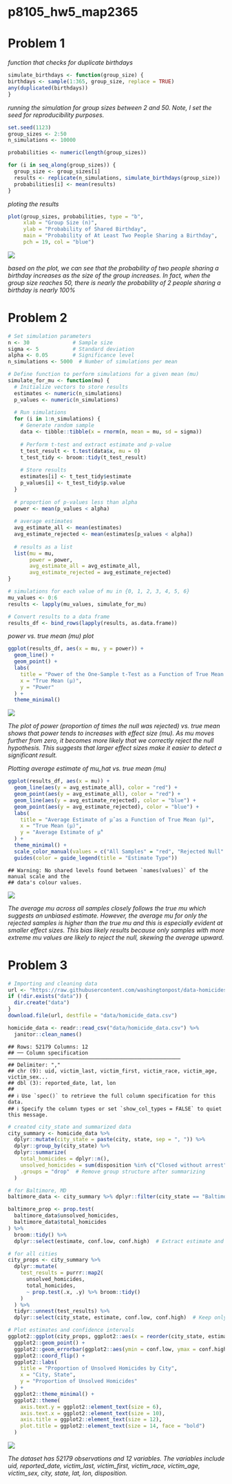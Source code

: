 p8105_hw5_map2365
================

# Problem 1

*function that checks for duplicate birthdays*

``` r
simulate_birthdays <- function(group_size) {
birthdays <- sample(1:365, group_size, replace = TRUE)
any(duplicated(birthdays))
}
```

*running the simulation for group sizes between 2 and 50. Note, I set
the seed for reproducibility purposes.*

``` r
set.seed(1123)
group_sizes <- 2:50
n_simulations <- 10000

probabilities <- numeric(length(group_sizes))

for (i in seq_along(group_sizes)) {
  group_size <- group_sizes[i]
  results <- replicate(n_simulations, simulate_birthdays(group_size))
  probabilities[i] <- mean(results)
}
```

*ploting the results*

``` r
plot(group_sizes, probabilities, type = "b", 
     xlab = "Group Size (n)", 
     ylab = "Probability of Shared Birthday",
     main = "Probability of At Least Two People Sharing a Birthday",
     pch = 19, col = "blue")
```

![](p8105_hw5_map2365_files/figure-gfm/unnamed-chunk-3-1.png)<!-- -->

*based on the plot, we can see that the probability of two people
sharing a birthday increases as the size of the group increases. In
fact, when the group size reaches 50, there is nearly the probability of
2 people sharing a birthday is nearly 100%*

# Problem 2

``` r
# Set simulation parameters
n <- 30              # Sample size
sigma <- 5           # Standard deviation
alpha <- 0.05        # Significance level
n_simulations <- 5000  # Number of simulations per mean

# Define function to perform simulations for a given mean (mu)
simulate_for_mu <- function(mu) {
  # Initialize vectors to store results
  estimates <- numeric(n_simulations)
  p_values <- numeric(n_simulations)
  
  # Run simulations
  for (i in 1:n_simulations) {
    # Generate random sample
    data <- tibble::tibble(x = rnorm(n, mean = mu, sd = sigma))
    
    # Perform t-test and extract estimate and p-value
    t_test_result <- t.test(data$x, mu = 0)
    t_test_tidy <- broom::tidy(t_test_result)
    
    # Store results
    estimates[i] <- t_test_tidy$estimate
    p_values[i] <- t_test_tidy$p.value
  }
  
  # proportion of p-values less than alpha
  power <- mean(p_values < alpha)
  
  # average estimates
  avg_estimate_all <- mean(estimates)
  avg_estimate_rejected <- mean(estimates[p_values < alpha])
  
  # results as a list
  list(mu = mu,
       power = power,
       avg_estimate_all = avg_estimate_all,
       avg_estimate_rejected = avg_estimate_rejected)
}

# simulations for each value of mu in {0, 1, 2, 3, 4, 5, 6}
mu_values <- 0:6
results <- lapply(mu_values, simulate_for_mu)

# Convert results to a data frame
results_df <- bind_rows(lapply(results, as.data.frame))
```

*power vs. true mean (mu) plot*

``` r
ggplot(results_df, aes(x = mu, y = power)) +
  geom_line() +
  geom_point() +
  labs(
    title = "Power of the One-Sample t-Test as a Function of True Mean (μ)",
    x = "True Mean (μ)",
    y = "Power"
  ) +
  theme_minimal()
```

![](p8105_hw5_map2365_files/figure-gfm/unnamed-chunk-5-1.png)<!-- -->

*The plot of power (proportion of times the null was rejected) vs. true
mean shows that power tends to increases with effect size (mu). As mu
moves further from zero, it becomes more likely that we correctly reject
the null hypothesis. This suggests that larger effect sizes make it
easier to detect a significant result.*

*Plotting average estimate of mu_hat vs. true mean (mu)*

``` r
ggplot(results_df, aes(x = mu)) +
  geom_line(aes(y = avg_estimate_all), color = "red") +
  geom_point(aes(y = avg_estimate_all), color = "red") +
  geom_line(aes(y = avg_estimate_rejected), color = "blue") +
  geom_point(aes(y = avg_estimate_rejected), color = "blue") +
  labs(
    title = "Average Estimate of μ̂ as a Function of True Mean (μ)",
    x = "True Mean (μ)",
    y = "Average Estimate of μ̂"
  ) +
  theme_minimal() +
  scale_color_manual(values = c("All Samples" = "red", "Rejected Null" = "blue")) +
  guides(color = guide_legend(title = "Estimate Type"))
```

    ## Warning: No shared levels found between `names(values)` of the manual scale and the
    ## data's colour values.

![](p8105_hw5_map2365_files/figure-gfm/unnamed-chunk-6-1.png)<!-- -->

*The average mu across all samples closely follows the true mu which
suggests an unbiased estimate. However, the average mu for only the
rejected samples is higher than the true mu and this is especially
evident at smaller effect sizes. This bias likely results because only
samples with more extreme mu values are likely to reject the null,
skewing the average upward.*

# Problem 3

``` r
# Importing and cleaning data
url <- "https://raw.githubusercontent.com/washingtonpost/data-homicides/master/homicide-data.csv"
if (!dir.exists("data")) {
  dir.create("data")
}
download.file(url, destfile = "data/homicide_data.csv") 

homicide_data <- readr::read_csv("data/homicide_data.csv") %>%
  janitor::clean_names()
```

    ## Rows: 52179 Columns: 12
    ## ── Column specification ────────────────────────────────────────────────────────
    ## Delimiter: ","
    ## chr (9): uid, victim_last, victim_first, victim_race, victim_age, victim_sex...
    ## dbl (3): reported_date, lat, lon
    ## 
    ## ℹ Use `spec()` to retrieve the full column specification for this data.
    ## ℹ Specify the column types or set `show_col_types = FALSE` to quiet this message.

``` r
# created city_state and summarized data
city_summary <- homicide_data %>%
  dplyr::mutate(city_state = paste(city, state, sep = ", ")) %>%
  dplyr::group_by(city_state) %>%
  dplyr::summarize(
    total_homicides = dplyr::n(),
    unsolved_homicides = sum(disposition %in% c("Closed without arrest", "Open/No arrest")),
    .groups = "drop"  # Remove group structure after summarizing
  )

# for Baltimore, MD
baltimore_data <- city_summary %>% dplyr::filter(city_state == "Baltimore, MD")

baltimore_prop <- prop.test(
  baltimore_data$unsolved_homicides,
  baltimore_data$total_homicides
) %>%
  broom::tidy() %>%
  dplyr::select(estimate, conf.low, conf.high)  # Extract estimate and confidence intervals

# for all cities
city_props <- city_summary %>%
  dplyr::mutate(
    test_results = purrr::map2(
      unsolved_homicides,
      total_homicides,
      ~ prop.test(.x, .y) %>% broom::tidy()
    )
  ) %>%
  tidyr::unnest(test_results) %>%
  dplyr::select(city_state, estimate, conf.low, conf.high)  # Keep only relevant columns

# Plot estimates and confidence intervals
ggplot2::ggplot(city_props, ggplot2::aes(x = reorder(city_state, estimate), y = estimate)) +
  ggplot2::geom_point() +
  ggplot2::geom_errorbar(ggplot2::aes(ymin = conf.low, ymax = conf.high), width = 0.3) +
  ggplot2::coord_flip() +
  ggplot2::labs(
    title = "Proportion of Unsolved Homicides by City",
    x = "City, State",
    y = "Proportion of Unsolved Homicides"
  ) +
  ggplot2::theme_minimal() +
  ggplot2::theme(
    axis.text.y = ggplot2::element_text(size = 6),  
    axis.text.x = ggplot2::element_text(size = 10), 
    axis.title = ggplot2::element_text(size = 12),  
    plot.title = ggplot2::element_text(size = 14, face = "bold")  
  )
```

![](p8105_hw5_map2365_files/figure-gfm/unnamed-chunk-7-1.png)<!-- -->

*The dataset has 52179 observations and 12 variables. The variables
include uid, reported_date, victim_last, victim_first, victim_race,
victim_age, victim_sex, city, state, lat, lon, disposition.*
